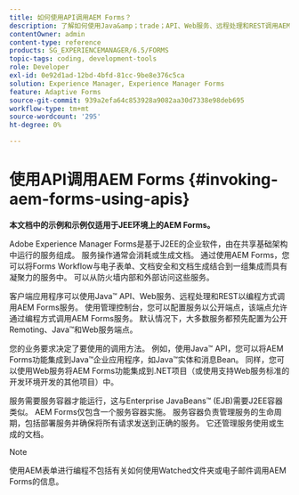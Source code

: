 ```yaml
---
title: 如何使用API调用AEM Forms？
description: 了解如何使用Java&amp；trade；API、Web服务、远程处理和REST调用AEM Forms服务。
contentOwner: admin
content-type: reference
products: SG_EXPERIENCEMANAGER/6.5/FORMS
topic-tags: coding, development-tools
role: Developer
exl-id: 0e92d1ad-12bd-4bfd-81cc-9be8e376c5ca
solution: Experience Manager, Experience Manager Forms
feature: Adaptive Forms
source-git-commit: 939a2efa64c853928a9082aa30d7338e98deb695
workflow-type: tm+mt
source-wordcount: '295'
ht-degree: 0%

---
```


# 使用API调用AEM Forms {#invoking-aem-forms-using-apis}

**本文档中的示例和示例仅适用于JEE环境上的AEM Forms。**

Adobe Experience Manager Forms是基于J2EE的企业软件，由在共享基础架构中运行的服务组成。 服务操作通常会消耗或生成文档。 通过使用AEM Forms，您可以将Forms Workflow与电子表单、文档安全和文档生成结合到一组集成而具有凝聚力的服务中。 可以从防火墙内部和外部访问这些服务。

客户端应用程序可以使用Java™ API、Web服务、远程处理和REST以编程方式调用AEM Forms服务。 使用管理控制台，您可以配置服务以公开端点，该端点允许通过编程方式调用AEM Forms服务。 默认情况下，大多数服务都预先配置为公开Remoting、Java™和Web服务端点。

您的业务要求决定了要使用的调用方法。 例如，使用Java™ API，您可以将AEM Forms功能集成到Java™企业应用程序，如Java™实体和消息Bean。 同样，您可以使用Web服务将AEM Forms功能集成到.NET项目（或使用支持Web服务标准的开发环境开发的其他项目）中。

服务需要服务容器才能运行，这与Enterprise JavaBeans™ (EJB)需要J2EE容器类似。 AEM Forms仅包含一个服务容器实施。 服务容器负责管理服务的生命周期，包括部署服务并确保将所有请求发送到正确的服务。 它还管理服务使用或生成的文档。

>[!NOTE]
>
>使用AEM表单进行编程不包括有关如何使用Watched文件夹或电子邮件调用AEM Forms的信息。
